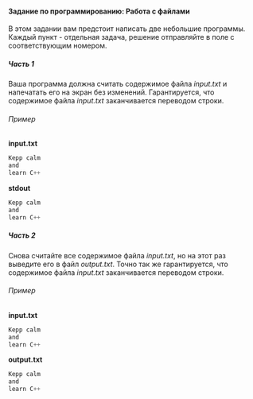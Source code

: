 #### Задание по программированию: Работа с файлами ####

В этом задании вам предстоит написать две небольшие программы. Каждый пункт - отдельная задача, решение отправляйте в поле с соответствующим номером.

##### Часть 1 #####
Ваша программа должна считать содержимое файла *input.txt* и напечатать его на экран без изменений. Гарантируется, что содержимое файла *input.txt* заканчивается переводом строки.

###### Пример ######
**input.txt**
```objectivec
Kepp calm
and
learn C++
```

**stdout**
```objectivec
Kepp calm
and
learn C++
```

##### Часть 2 #####
Снова считайте все содержимое файла *input.txt*, но на этот раз выведите его в файл *output.txt*. Точно так же гарантируется, что содержимое файла *input.txt* заканчивается переводом строки.

###### Пример ######
**input.txt**
```objectivec
Kepp calm
and
learn C++
```

**output.txt**
```objectivec
Kepp calm
and
learn C++
```